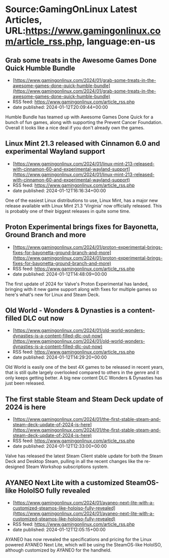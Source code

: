 # Source:GamingOnLinux Latest Articles, URL:https://www.gamingonlinux.com/article_rss.php, language:en-us

## Grab some treats in the Awesome Games Done Quick Humble Bundle
 - [https://www.gamingonlinux.com/2024/01/grab-some-treats-in-the-awesome-games-done-quick-humble-bundle](https://www.gamingonlinux.com/2024/01/grab-some-treats-in-the-awesome-games-done-quick-humble-bundle)
 - RSS feed: https://www.gamingonlinux.com/article_rss.php
 - date published: 2024-01-12T20:09:44+00:00

Humble Bundle has teamed up with Awesome Games Done Quick for a bunch of fun games, along with supporting the Prevent Cancer Foundation. Overall it looks like a nice deal if you don't already own the games.

## Linux Mint 21.3 released with Cinnamon 6.0 and experimental Wayland support
 - [https://www.gamingonlinux.com/2024/01/linux-mint-213-released-with-cinnamon-60-and-experimental-wayland-support](https://www.gamingonlinux.com/2024/01/linux-mint-213-released-with-cinnamon-60-and-experimental-wayland-support)
 - RSS feed: https://www.gamingonlinux.com/article_rss.php
 - date published: 2024-01-12T16:16:34+00:00

One of the easiest Linux distributions to use, Linux Mint, has a major new release available with Linux Mint 21.3 'Virginia' now officially released. This is probably one of their biggest releases in quite some time.

## Proton Experimental brings fixes for Bayonetta, Ground Branch and more
 - [https://www.gamingonlinux.com/2024/01/proton-experimental-brings-fixes-for-bayonetta-ground-branch-and-more](https://www.gamingonlinux.com/2024/01/proton-experimental-brings-fixes-for-bayonetta-ground-branch-and-more)
 - RSS feed: https://www.gamingonlinux.com/article_rss.php
 - date published: 2024-01-12T14:48:09+00:00

The first update of 2024 for Valve's Proton Experimental has landed, bringing with it new game support along with fixes for multiple games so here's what's new for Linux and Steam Deck.

## Old World - Wonders & Dynasties is a content-filled DLC out now
 - [https://www.gamingonlinux.com/2024/01/old-world-wonders-dynasties-is-a-content-filled-dlc-out-now](https://www.gamingonlinux.com/2024/01/old-world-wonders-dynasties-is-a-content-filled-dlc-out-now)
 - RSS feed: https://www.gamingonlinux.com/article_rss.php
 - date published: 2024-01-12T14:29:20+00:00

Old World is easily one of the best 4X games to be released in recent years, that is still quite largely overlooked compared to others in the genre and it only keeps getting better. A big new content DLC Wonders & Dynasties has just been released.

## The first stable Steam and Steam Deck update of 2024 is here
 - [https://www.gamingonlinux.com/2024/01/the-first-stable-steam-and-steam-deck-update-of-2024-is-here](https://www.gamingonlinux.com/2024/01/the-first-stable-steam-and-steam-deck-update-of-2024-is-here)
 - RSS feed: https://www.gamingonlinux.com/article_rss.php
 - date published: 2024-01-12T12:33:00+00:00

Valve has released the latest Steam Client stable update for both the Steam Deck and Desktop Steam, pulling in all the recent changes like the re-designed Steam Workshop subscriptions system.

## AYANEO Next Lite with a customized SteamOS-like HoloISO fully revealed
 - [https://www.gamingonlinux.com/2024/01/ayaneo-next-lite-with-a-customized-steamos-like-holoiso-fully-revealed](https://www.gamingonlinux.com/2024/01/ayaneo-next-lite-with-a-customized-steamos-like-holoiso-fully-revealed)
 - RSS feed: https://www.gamingonlinux.com/article_rss.php
 - date published: 2024-01-12T12:05:15+00:00

AYANEO has now revealed the specifications and pricing for the Linux powered AYANEO Next Lite, which will be using the SteamOS-like HoloISO, although customized by AYANEO for the handheld.

